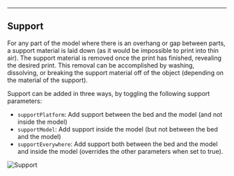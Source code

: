 ---
## Support
For any part of the model where there is an overhang or gap between parts, a support material is laid down (as it would be impossible to print into thin air). The support material is removed once the print has finished, revealing the desired print. This removal can be accomplished by washing, dissolving, or breaking the support material off of the object (depending on the material of the support).

Support can be added in three ways, by toggling the following support parameters:
- `supportPlatform`: Add support between the bed and the model (and not inside the model)
- `supportModel`: Add support inside the model (but not between the bed and the model)
- `supportEverywhere`: Add support both between the bed and the model and inside the model (overrides the other parameters when set to true).

![Support](https://developers.formide.com/#/docs/katana/img/Support.JPG)
